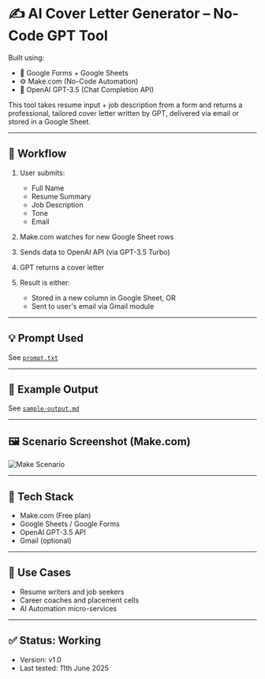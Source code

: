 # ✍️ AI Cover Letter Generator – No-Code GPT Tool

Built using:
- 🔗 Google Forms + Google Sheets
- ⚙️ Make.com (No-Code Automation)
- 🧠 OpenAI GPT-3.5 (Chat Completion API)

This tool takes resume input + job description from a form and returns a professional, tailored cover letter written by GPT, delivered via email or stored in a Google Sheet.

---

## 📌 Workflow

1. User submits:
   - Full Name
   - Resume Summary
   - Job Description
   - Tone
   - Email

2. Make.com watches for new Google Sheet rows  
3. Sends data to OpenAI API (via GPT-3.5 Turbo)  
4. GPT returns a cover letter  
5. Result is either:
   - Stored in a new column in Google Sheet, OR
   - Sent to user's email via Gmail module

---

## 💡 Prompt Used

See [`prompt.txt`](./prompt.txt)

---

## 🧪 Example Output

See [`sample-output.md`](./sample-output.md)

---

## 🖼️ Scenario Screenshot (Make.com)

![Make Scenario](./screenshot-make-scenario.png)

---

## 🧠 Tech Stack

- Make.com (Free plan)
- Google Sheets / Google Forms
- OpenAI GPT-3.5 API
- Gmail (optional)

---

## 📂 Use Cases

- Resume writers and job seekers
- Career coaches and placement cells
- AI Automation micro-services

---

## ✅ Status: Working
- Version: v1.0
- Last tested: 11th June 2025
